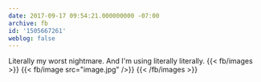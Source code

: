 ```yaml
---
date: 2017-09-17 09:54:21.000000000 -07:00
archive: fb
id: '1505667261'
weblog: false
---
```


Literally my worst nightmare. And I'm using literally literally.
{{< fb/images >}}
{{< fb/image src="image.jpg" />}}
{{< /fb/images >}}
